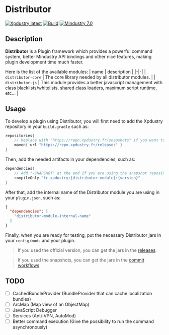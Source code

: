 # Distributor

[![Xpdustry latest](https://repo.xpdustry.fr/api/badge/latest/releases/fr/xpdustry/distributor?color=00FFFF&name=Distributor&prefix=v)](https://github.com/Xpdustry/Distributor/releases)
[![Build](https://github.com/Xpdustry/Distributor/actions/workflows/commit.yml/badge.svg?branch=master)](https://github.com/Xpdustry/Distributor/actions/workflows/commit.yml)
[![Mindustry 7.0 ](https://img.shields.io/badge/Mindustry-7.0-ffd37f)](https://github.com/Anuken/Mindustry/releases)

## Description

**Distributor** is a Plugin framework which provides a powerful command system, better Mindustry API bindings and other nice features, making plugin development time much faster.

Here is the list of the available modules:
| name | description |
|-|-|
| `distributor-core`    | The core library needed by all distributor modules. |
| `distributor-js`      | This module provides a better javascript management with class blacklists/whitelists, shared class loaders, maximum script runtime, etc... |

## Usage

To develop a plugin using Distributor, you will first need to add the Xpdustry repository in your `build.gradle` such as:
```gradle
repositories{
    // Replace with "https://repo.xpdustry.fr/snapshots" if you want to use snapshots
    maven{ url "https://repo.xpdustry.fr/releases" }
}
```

Then, add the needed artifacts in your dependencies, such as:
```gradle
dependencies{
    // Add "-SNAPSHOT" at the end if you are using the snapshot repository
    compileOnly "fr.xpdustry:{distributor-module}:{version}" 
}
```

After that, add the internal name of the Distributor module you are using in your `plugin.json`, such as:
```json
{
  "dependencies": [
    "distributor-module-internal-name"
  ]
}
```

Finally, when you are ready for testing, put the necessary Distributor jars in your `config/mods` and your plugin.
> If you used the official version, you can get the jars in the [releases](https://github.com/Xpdustry/Distributor/releases).

> If you used the snapshots, you can get the jars in the [commit workflows](https://github.com/Xpdustry/Distributor/actions/workflows/commit.yml).

## TODO

- [ ] CachedBundleProvider (BundleProvider that can cache localization bundles)
- [ ] ArcMap (Map view of an ObjectMap)
- [ ] JavaScript Debugger
- [ ] Services (Anti-VPN, AutoMod)
- [ ] Better command execution (Give the possibility to run the command asynchronously)
